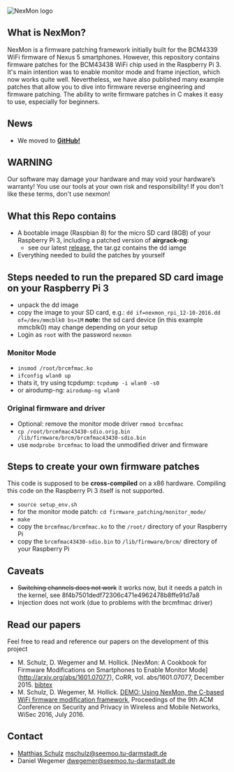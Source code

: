![NexMon logo](https://github.com/seemoo-lab/bcm-rpi3/raw/master/logo/nexmon-rpi3.png)

## What is NexMon?

NexMon is a firmware patching framework initially built for the BCM4339 WiFi firmware of Nexus 5 smartphones. However, this repository contains firmware patches for the BCM43438 WiFi chip used in the Raspberry Pi 3. It's main intention was to enable monitor mode and frame injection, which now works quite well. Nevertheless, we have also published many example patches that allow you to dive into firmware reverse engineering and firmware patching. The ability to write firmware patches in C makes it easy to use, especially for beginners.

## News
* We moved to **[GitHub!](https://github.com/seemoo-lab/bcm-rpi3)**

## WARNING

Our software may damage your hardware and may void your hardware’s warranty! You use our tools at your own risk and responsibility! If you don't like these terms, don't use nexmon!

## What this Repo contains

* A bootable image (Raspbian 8) for the micro SD card (8GB) of your Raspberry Pi 3, including a patched version of **airgrack-ng**:
  * see our latest [release](https://github.com/seemoo-lab/bcm-rpi3/releases/latest), the tar.gz contains the dd iamge
* Everything needed to build the patches by yourself

## Steps needed to run the prepared SD card image on your Raspberry Pi 3
* unpack the dd image
* copy the image to your SD card, e.g.: `dd if=nexmon_rpi_12-10-2016.dd of=/dev/mmcblk0 bs=1M` **note:** the sd card device (in this example mmcblk0) may change depending on your setup
* Login as `root` with the password `nexmon`

### Monitor Mode
* `insmod /root/brcmfmac.ko`
* `ifconfig wlan0 up`
* thats it, try using tcpdump: `tcpdump -i wlan0 -s0`
* or airodump-ng: `airodump-ng wlan0`

### Original firmware and driver
* Optional: remove the monitor mode driver `rmmod brcmfmac`
* `cp /root/brcmfmac43430-sdio.orig.bin /lib/firmware/brcm/brcmfmac43430-sdio.bin`
* use `modprobe brcmfmac` to load the unmodified driver and firmware

## Steps to create your own firmware patches

This code is supposed to be **cross-compiled** on a x86 hardware. Compiling this code on the Raspberry Pi 3 itself is not supported.

* `source setup_env.sh`
* for the monitor mode patch: `cd firmware_patching/monitor_mode/`
* `make`
* copy the `brcmfmac/brcmfmac.ko` to the `/root/` directory of your Raspberry Pi
* copy the `brcmfmac43430-sdio.bin` to `/lib/firmware/brcm/` directory of your Raspberry Pi

## Caveats
* ~~Switching channels does not work~~ it works now, but it needs a patch in the kernel, see 8f4b7501dedf72306c471e4962478b8ffe91d7a8
* Injection does not work (due to problems with the brcmfmac driver)

## Read our papers

Feel free to read and reference our papers on the development of this project 

* M. Schulz, D. Wegemer and M. Hollick. [NexMon: A Cookbook for Firmware 
Modifications on Smartphones to Enable Monitor Mode]
(http://arxiv.org/abs/1601.07077), CoRR, vol. abs/1601.07077, December 2015. 
[bibtex](http://dblp.uni-trier.de/rec/bibtex/journals/corr/SchulzWH16)
* M. Schulz, D. Wegemer, M. Hollick. [DEMO: Using NexMon, the C-based WiFi 
firmware modification framework](https://dl.acm.org/citation.cfm?id=2942419), 
Proceedings of the 9th ACM Conference on Security and Privacy in Wireless and 
Mobile Networks, WiSec 2016, July 2016.

## Contact

* [Matthias Schulz](https://seemoo.tu-darmstadt.de/mschulz) <mschulz@seemoo.tu-darmstadt.de>
* Daniel Wegemer <dwegemer@seemoo.tu-darmstadt.de>
